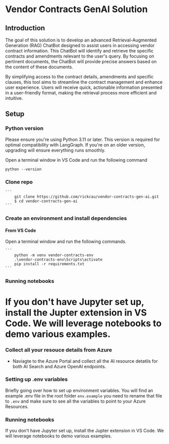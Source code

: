 # Vendor Contracts GenAI Solution

## Introduction

The goal of this solution is to develop an advanced Retrieval-Augmented Generation (RAG) ChatBot designed to assist users in accessing vendor contract information.  This ChatBot will identify and retrieve the specific contracts and amendments relevant to the user's query.  By focusing on pertinent documents, the ChatBot will provide precise answers based on the content of these documents.

By simplifying access to the contract details, amendments and specific clauses, this tool aims to streamline the contract management and enhance user experience.  Users will receive quick, actionable information presented in a user-friendly format, making the retrieval process more efficient and intuitive.

## Setup

### Python version

Please ensure you're using Python 3.11 or later. 
This version is required for optimal compatibility with LangGraph. If you're on an older version, 
upgrading will ensure everything runs smoothly.

Open a terminal window in VS Code and run the following command

```
python --version
```

### Clone repo
    ```
        git clone https://github.com/rickcau/vendor-contracts-gen-ai.git
        $ cd vendor-contracts-gen-ai
    ```

### Create an environment and install dependencies
#### From VS Code
Open a terminal window and run the following commands.

    ```
        python -m venv vendor-contracts-env
        .\vendor-contracts-env\Scripts\activate
        pip install -r requirements.txt
    ```

### Running notebooks
If you don't have Jupyter set up, install the Jupter extension in VS Code.  We will leverage notebooks to demo various examples.
=======

### Collect all your resouce details from Azure
* Naviagte to the Azure Portal and collect all the AI resource detatils for both AI Search and Azure OpenAI endpoints.

### Setting up .env variables
Briefly going over how to set up environment variables. You will find an example .env file in the root folder `env.example` you need to rename that file
to `.env` and make sure to see all the variables to point to your Azure Resources.

### Running notebooks
If you don't have Jupyter set up, install the Jupter extension in VS Code.  We will leverage notebooks to demo various examples.


